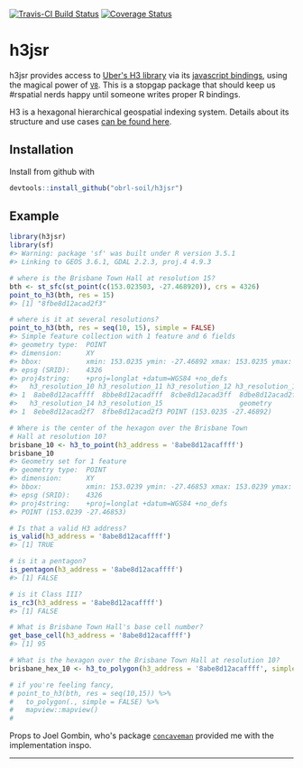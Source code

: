 <!-- README.md is generated from README.Rmd. Please edit that file -->
[![Travis-CI Build Status](https://travis-ci.com/obrl-soil/h3jsr.svg?branch=master)](https://travis-ci.com/obrl-soil/h3jsr) [![Coverage Status](https://img.shields.io/codecov/c/github/obrl-soil/h3jsr/master.svg)](https://codecov.io/github/obrl-soil/h3jsr?branch=master)

h3jsr
=====

h3jsr provides access to [Uber's H3 library](https://github.com/uber/h3) via its [javascript bindings](https://github.com/uber/h3-js), using the magical power of [`V8`](https://github.com/jeroen/v8). This is a stopgap package that should keep us \#rspatial nerds happy until someone writes proper R bindings.

H3 is a hexagonal hierarchical geospatial indexing system. Details about its structure and use cases [can be found here](https://uber.github.io/h3/#/documentation/overview/use-cases).

Installation
------------

Install from github with

``` r
devtools::install_github("obrl-soil/h3jsr")
```

Example
-------

``` r
library(h3jsr)
library(sf)
#> Warning: package 'sf' was built under R version 3.5.1
#> Linking to GEOS 3.6.1, GDAL 2.2.3, proj.4 4.9.3

# where is the Brisbane Town Hall at resolution 15?
bth <- st_sfc(st_point(c(153.023503, -27.468920)), crs = 4326)
point_to_h3(bth, res = 15)
#> [1] "8fbe8d12acad2f3"

# where is it at several resolutions?
point_to_h3(bth, res = seq(10, 15), simple = FALSE)
#> Simple feature collection with 1 feature and 6 fields
#> geometry type:  POINT
#> dimension:      XY
#> bbox:           xmin: 153.0235 ymin: -27.46892 xmax: 153.0235 ymax: -27.46892
#> epsg (SRID):    4326
#> proj4string:    +proj=longlat +datum=WGS84 +no_defs
#>   h3_resolution_10 h3_resolution_11 h3_resolution_12 h3_resolution_13
#> 1  8abe8d12acaffff  8bbe8d12acadfff  8cbe8d12acad3ff  8dbe8d12acad2ff
#>   h3_resolution_14 h3_resolution_15                   geometry
#> 1  8ebe8d12acad2f7  8fbe8d12acad2f3 POINT (153.0235 -27.46892)

# Where is the center of the hexagon over the Brisbane Town 
# Hall at resolution 10?
brisbane_10 <- h3_to_point(h3_address = '8abe8d12acaffff')
brisbane_10
#> Geometry set for 1 feature 
#> geometry type:  POINT
#> dimension:      XY
#> bbox:           xmin: 153.0239 ymin: -27.46853 xmax: 153.0239 ymax: -27.46853
#> epsg (SRID):    4326
#> proj4string:    +proj=longlat +datum=WGS84 +no_defs
#> POINT (153.0239 -27.46853)

# Is that a valid H3 address?
is_valid(h3_address = '8abe8d12acaffff')
#> [1] TRUE

# is it a pentagon?
is_pentagon(h3_address = '8abe8d12acaffff')
#> [1] FALSE

# is it Class III?
is_rc3(h3_address = '8abe8d12acaffff')
#> [1] FALSE

# What is Brisbane Town Hall's base cell number?
get_base_cell(h3_address = '8abe8d12acaffff')
#> [1] 95

# What is the hexagon over the Brisbane Town Hall at resolution 10?
brisbane_hex_10 <- h3_to_polygon(h3_address = '8abe8d12acaffff', simple = FALSE)

# if you're feeling fancy,
# point_to_h3(bth, res = seq(10,15)) %>%
#   to_polygon(., simple = FALSE) %>%
#   mapview::mapview()
#  
```

Props to Joel Gombin, who's package [`concaveman`](https://github.com/joelgombin/concaveman) provided me with the implementation inspo.

------------------------------------------------------------------------
